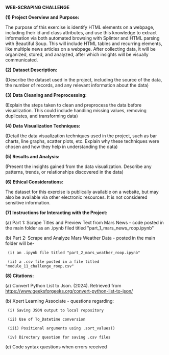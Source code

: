 **WEB-SCRAPING CHALLENGE**


**(1) Project Overview and Purpose:**

The purpose of this exercise is identify HTML elements on a webpage, including their id and class attributes, and use this knowledge to extract information via both automated browsing with Splinter and HTML parsing with Beautiful Soup. This will include HTML tables and recurring elements, like multiple news articles on a webpage. After collecting data, it will be organized, stored, and analyzed, after which insights will be visually communicated.


**(2) Dataset Description:**

(Describe the dataset used in the project, including the source of the data, the number of records, and any relevant information about the data)


**(3) Data Cleaning and Preprocessing:**

(Explain the steps taken to clean and preprocess the data before visualization. This could include handling missing values, removing duplicates, and transforming data)


**(4) Data Visualization Techniques:**

(Detail the data visualization techniques used in the project, such as bar charts, line graphs, scatter plots, etc. Explain why these techniques were chosen and how they help in understanding the data)


**(5) Results and Analysis:**

(Present the insights gained from the data visualization. Describe any patterns, trends, or relationships discovered in the data)


**(6) Ethical Considerations:**

The dataset for this exercise is publically available on a website, but may also be available via other electronic resources. It is not considered sensitive information.


**(7) Instructions for Interacting with the Project:**

(a) Part 1: Scrape Titles and Preview Text from Mars News - code posted in the main folder as an .ipynb filed titled "part_1_mars_news_roop.ipynb"


(b) Part 2: Scrape and Analyze Mars Weather Data - posted in the main folder will be-

     (i) an .ipynb file titled "part_2_mars_weather_roop.ipynb"

     (ii) a .csv file posted in a file titled "module_11_challenge_roop.csv"


**(8) Citations:**

(a) Convert Python List to Json. (2024). Retrieved from https://www.geeksforgeeks.org/convert-python-list-to-json/

(b) Xpert Learning Associate - questions regarding:

     (i) Saving JSON output to local repository

     (ii) Use of To_Datetime conversion

     (iii) Positional arguments using .sort_values()

     (iv) Directory question for saving .csv files

(e) Code syntax questions when errors received

